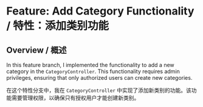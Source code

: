 # Feature: Add Category Functionality / 特性：添加类别功能

## Overview / 概述

In this feature branch, I implemented the functionality to add a new category in the `CategoryController`. This functionality requires admin privileges, ensuring that only authorized users can create new categories.

在这个特性分支中，我在 `CategoryController` 中实现了添加新类别的功能。该功能需要管理权限，以确保只有授权用户才能创建新类别。
